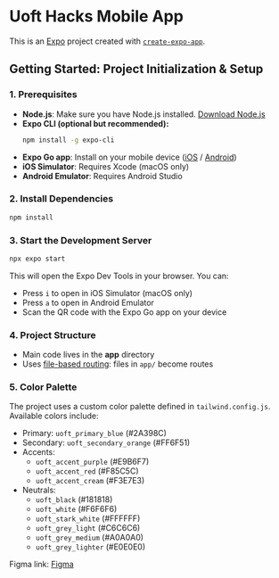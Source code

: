 # Uoft Hacks Mobile App

This is an [Expo](https://expo.dev) project created with [`create-expo-app`](https://www.npmjs.com/package/create-expo-app).

## Getting Started: Project Initialization & Setup

### 1. Prerequisites
- **Node.js**: Make sure you have Node.js installed. [Download Node.js](https://nodejs.org/)
- **Expo CLI (optional but recommended):**
  ```bash
  npm install -g expo-cli
  ```
- **Expo Go app**: Install on your mobile device ([iOS](https://apps.apple.com/app/expo-go/id982107779) / [Android](https://play.google.com/store/apps/details?id=host.exp.exponent))
- **iOS Simulator**: Requires Xcode (macOS only)
- **Android Emulator**: Requires Android Studio

### 2. Install Dependencies
```bash
npm install
```

### 3. Start the Development Server
```bash
npx expo start
```
This will open the Expo Dev Tools in your browser. You can:
- Press `i` to open in iOS Simulator (macOS only)
- Press `a` to open in Android Emulator
- Scan the QR code with the Expo Go app on your device

### 4. Project Structure
- Main code lives in the **app** directory
- Uses [file-based routing](https://docs.expo.dev/router/introduction/): files in `app/` become routes

### 5. Color Palette
The project uses a custom color palette defined in `tailwind.config.js`. Available colors include:
- Primary: `uoft_primary_blue` (#2A398C)
- Secondary: `uoft_secondary_orange` (#FF6F51)
- Accents: 
  - `uoft_accent_purple` (#E9B6F7)
  - `uoft_accent_red` (#F85C5C)
  - `uoft_accent_cream` (#F3E7E3)
- Neutrals:
  - `uoft_black` (#181818)
  - `uoft_white` (#F6F6F6)
  - `uoft_stark_white` (#FFFFFF)
  - `uoft_grey_light` (#C6C6C6)
  - `uoft_grey_medium` (#A0A0A0)
  - `uoft_grey_lighter` (#E0E0E0)

Figma link: [Figma](https://www.figma.com/design/JAjBHJM4XPAmJBVFqFRMdb/admin-portal?node-id=153-2066&t=nNqdgXeCxlmdAdlw-1)